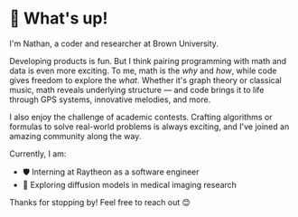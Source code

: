 # 👋 What's up!

I'm Nathan, a coder and researcher at Brown University.

Developing products is fun. But I think pairing programming with math and data is even more exciting. To me, math is the *why* and *how*, while code gives freedom to explore the *what*. Whether it's graph theory or classical music, math reveals underlying structure — and code brings it to life through GPS systems, innovative melodies, and more.

I also enjoy the challenge of academic contests. Crafting algorithms or formulas to solve real-world problems is always exciting, and I've joined an amazing community along the way.

Currently, I am:
- 🛡️ Interning at Raytheon as a software engineer  
- 🧬 Exploring diffusion models in medical imaging research  

Thanks for stopping by! Feel free to reach out 😊  
